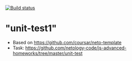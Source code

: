 [![Build status](https://ci.appveyor.com/api/projects/status/6lw2w7je7ffoo522?svg=true)](https://ci.appveyor.com/project/anikolaevski/unit-test1)

"unit-test1"
=============
- Based on https://github.com/coursar/neto-template
- Task: https://github.com/netology-code/js-advanced-homeworks/tree/master/unit-test